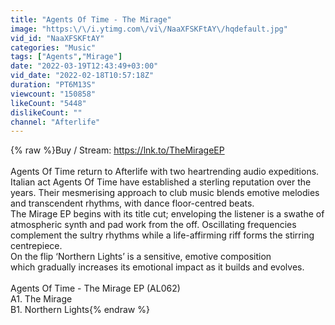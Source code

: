 ```yaml
---
title: "Agents Of Time - The Mirage"
image: "https:\/\/i.ytimg.com\/vi\/NaaXFSKFtAY\/hqdefault.jpg"
vid_id: "NaaXFSKFtAY"
categories: "Music"
tags: ["Agents","Mirage"]
date: "2022-03-19T12:43:49+03:00"
vid_date: "2022-02-18T10:57:18Z"
duration: "PT6M13S"
viewcount: "150858"
likeCount: "5448"
dislikeCount: ""
channel: "Afterlife"
---
```

{% raw %}Buy / Stream: <a rel="nofollow" target="blank" href="https://lnk.to/TheMirageEP">https://lnk.to/TheMirageEP</a><br /><br />Agents Of Time return to Afterlife with two heartrending audio expeditions.<br />Italian act Agents Of Time have established a sterling reputation over the years. Their mesmerising approach to club music blends emotive melodies and transcendent rhythms, with dance floor-centred beats.<br />The Mirage EP begins with its title cut; enveloping the listener is a swathe of atmospheric synth and pad work from the off. Oscillating frequencies complement the sultry rhythms while a life-affirming riff forms the stirring centrepiece. <br />On the flip ‘Northern Lights’ is a sensitive, emotive composition<br />which gradually increases its emotional impact as it builds and evolves.<br /><br />Agents Of Time - The Mirage EP (AL062)<br />A1. The Mirage<br />B1. Northern Lights{% endraw %}
